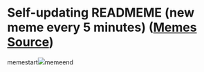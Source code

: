 # Self-updating READMEME (new meme every 5 minutes) ([Memes Source](https://bramses.notion.site/a49c1e962b7646879176ac3b327b6533?v=4d1eda54b170483cb03a40f257231764))

memestart![](https://www.notion.so/image/https%3A%2F%2Fs3-us-west-2.amazonaws.com%2Fsecure.notion-static.com%2Fafb5e932-adff-4ba6-9ed6-71557ff83845%2F07D2D765-8F8D-4A91-A1A8-FCB8078A5528.jpeg?table=block&id=68b94f1d-37be-4e89-add2-a8a2e6a7a0b3&cache=v2)memeend
